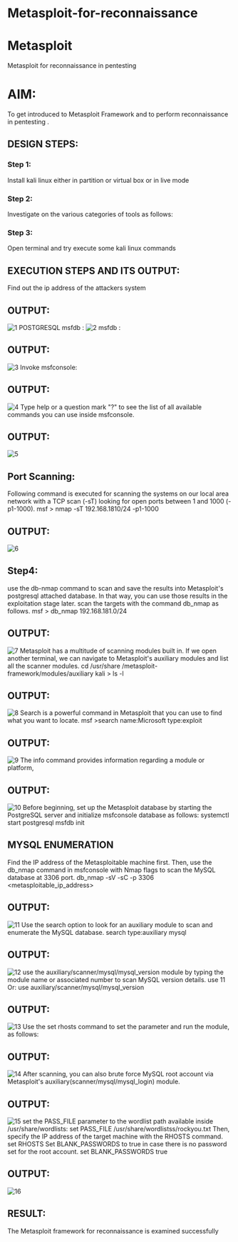 # Metasploit-for-reconnaissance
# Metasploit
Metasploit for reconnaissance in pentesting
# AIM:
To get introduced to Metasploit Framework and to  perform reconnaissance  in pentesting .
## DESIGN STEPS:
### Step 1:
Install kali linux either in partition or virtual box or in live mode
### Step 2:
Investigate on the various categories of tools as follows:
### Step 3:
Open terminal and try execute some kali linux commands
## EXECUTION STEPS AND ITS OUTPUT:
Find out the ip address of the attackers system
## OUTPUT:
![1](https://github.com/user-attachments/assets/930eeb87-451f-4d27-bc58-67ca8fb0369c)
POSTGRESQL
msfdb :
![2](https://github.com/user-attachments/assets/8586ca9f-3770-4bd1-a7fa-d0b543046e2c)
msfdb :
## OUTPUT:
![3](https://github.com/user-attachments/assets/a682d7d9-71f7-4316-afe6-3986a706d28c)
Invoke msfconsole:
## OUTPUT:
![4](https://github.com/user-attachments/assets/d7473d21-343f-49c0-8aa7-c3a75e71ea14)
Type help or a question mark "?" to see the list of all available commands you can use inside msfconsole.
## OUTPUT:
![5](https://github.com/user-attachments/assets/16a47ffc-4333-4afe-8e30-37a52e1de4ab)
## Port Scanning:
Following command is executed for scanning the systems on our local area network with a TCP scan (-sT) looking for open ports between 1 and 1000 (-p1-1000). msf > nmap -sT 192.168.1810/24 -p1-1000
## OUTPUT:
![6](https://github.com/user-attachments/assets/c0d021b0-ad32-4dd4-9fbe-4f91516d5813)
## Step4:
use the db-nmap command to scan and save the results into Metasploit's postgresql attached database. In that way, you can use those results in the exploitation stage later.
scan the targets with the command db_nmap as follows. msf > db_nmap 192.168.181.0/24
## OUTPUT:
![7](https://github.com/user-attachments/assets/d493a593-52d6-44ff-8011-08e8a5307b41)
Metasploit has a multitude of scanning modules built in. If we open another terminal, we can navigate to Metasploit's auxiliary modules and list all the scanner modules. cd /usr/share /metasploit-framework/modules/auxiliary kali > ls -l
## OUTPUT:
![8](https://github.com/user-attachments/assets/bed83ff5-0e61-4eca-ae78-7b64b93ed107)
Search is a powerful command in Metasploit that you can use to find what you want to locate. msf >search name:Microsoft type:exploit
## OUTPUT:
![9](https://github.com/user-attachments/assets/407d8b6a-97e4-4a3c-8968-5ee4a20fe8dc)
The info command provides information regarding a module or platform,
## OUTPUT:
![10](https://github.com/user-attachments/assets/ee932dca-ca90-4aa8-8b08-802379adac04)
Before beginning, set up the Metasploit database by starting the PostgreSQL server and initialize msfconsole database as follows: systemctl start postgresql msfdb init
## MYSQL ENUMERATION
Find the IP address of the Metasploitable machine first. Then, use the db_nmap command in msfconsole with Nmap flags to scan the MySQL database at 3306 port. db_nmap -sV -sC -p 3306 <metasploitable_ip_address>
## OUTPUT:
![11](https://github.com/user-attachments/assets/720c949b-8ea4-4ccc-be64-9bcb8405d431)
Use the search option to look for an auxiliary module to scan and enumerate the MySQL database. search type:auxiliary mysql
## OUTPUT:
![12](https://github.com/user-attachments/assets/ea3d4e00-1625-4ca0-8b02-add44d28e808)
use the auxiliary/scanner/mysql/mysql_version module by typing the module name or associated number to scan MySQL version details. use 11 Or: use auxiliary/scanner/mysql/mysql_version
## OUTPUT:
![13](https://github.com/user-attachments/assets/d0b191df-04a9-4861-b1a0-733ac33d7c5b)
Use the set rhosts command to set the parameter and run the module, as follows:
## OUTPUT:
![14](https://github.com/user-attachments/assets/e22bac41-b011-4930-958e-c9fdb37aaa58)
After scanning, you can also brute force MySQL root account via Metasploit's auxiliary(scanner/mysql/mysql_login) module.
## OUTPUT:
![15](https://github.com/user-attachments/assets/12a79854-75e2-483d-9818-8c045578eb84)
set the PASS_FILE parameter to the wordlist path available inside /usr/share/wordlists: set PASS_FILE /usr/share/wordlistss/rockyou.txt Then, specify the IP address of the target machine with the RHOSTS command. set RHOSTS Set BLANK_PASSWORDS to true in case there is no password set for the root account. set BLANK_PASSWORDS true
## OUTPUT:
![16](https://github.com/user-attachments/assets/7a4bc0f7-0a15-42d4-8627-04c1cbca14be)
## RESULT:
The Metasploit framework for reconnaissance is  examined successfully
